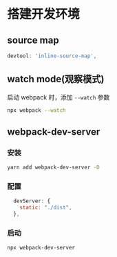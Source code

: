# 搭建开发环境

## source map

```javascript
devtool: 'inline-source-map',
```

## watch mode(观察模式)

启动 webpack 时，添加 `--watch` 参数

```bash
npx webpack --watch
```

## webpack-dev-server

### 安装

```bash
yarn add webpack-dev-server -D
```

### 配置

```javascript
  devServer: {
    static: "./dist",
  },
```

### 启动

```bash
npx webpack-dev-server
```
